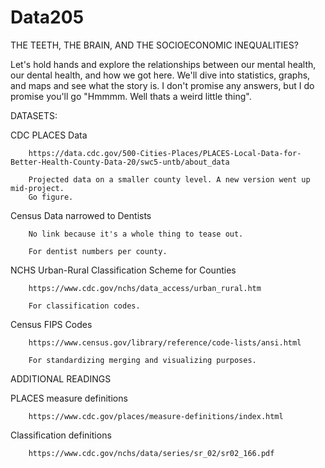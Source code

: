 # Data205

THE TEETH, THE BRAIN, AND THE SOCIOECONOMIC INEQUALITIES?

Let's hold hands and explore the relationships between our mental health, 
our dental health, and how we got here. We'll dive into statistics, graphs,
and maps and see what the story is. I don't promise any answers, but I do promise
you'll go "Hmmmm. Well thats a weird little thing".

DATASETS:

CDC PLACES Data

		https://data.cdc.gov/500-Cities-Places/PLACES-Local-Data-for-Better-Health-County-Data-20/swc5-untb/about_data
		
		Projected data on a smaller county level. A new version went up mid-project. 
		Go figure.
		
		
Census Data narrowed to Dentists

		No link because it's a whole thing to tease out.
		
		For dentist numbers per county.
		
		
NCHS Urban-Rural Classification Scheme for Counties 

		https://www.cdc.gov/nchs/data_access/urban_rural.htm
		
		For classification codes.
		
		
Census FIPS Codes

		https://www.census.gov/library/reference/code-lists/ansi.html
		
		For standardizing merging and visualizing purposes.
		
		
ADDITIONAL READINGS

PLACES measure definitions

		https://www.cdc.gov/places/measure-definitions/index.html
		
Classification definitions

		https://www.cdc.gov/nchs/data/series/sr_02/sr02_166.pdf

